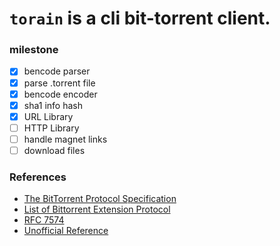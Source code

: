 # `torain` is a cli bit-torrent client.

### milestone

- [x] bencode parser
- [x] parse .torrent file
- [x] bencode encoder
- [x] sha1 info hash
- [x] URL Library
- [ ] HTTP Library
- [ ] handle magnet links
- [ ] download files

### References

- [The BitTorrent Protocol Specification](https://www.bittorrent.org/beps/bep_0003.html)
- [List of Bittorrent Extension Protocol](https://www.bittorrent.org/beps/bep_0000.html)
- [RFC 7574](https://www.rfc-editor.org/rfc/rfc7574.txt)
- [Unofficial Reference](https://wiki.theory.org/BitTorrentSpecification)
